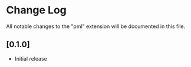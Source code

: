 # Change Log
All notable changes to the "pml" extension will be documented in this file.

## [0.1.0]

- Initial release